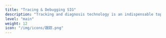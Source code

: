 ```yaml
---
title: "Tracing & Debugging SIG"
description: "Tracking and diagnosis technology is an indispensable topic in the operating system，there are new kernel diagnosis cases based on ebpf technology and BCC tools, and also SLI / tracing framework of internal kernel subsystem. Moreover, Diagnosis tools, which has attracted much attention, has made great achievements in Alibaba's internal 'double 11' campaign. All of these will be presented in the Tracing & Debugging SIG."
level: "main"
weight: 12
icon: "/img/icons/跟踪.png"
---
```


